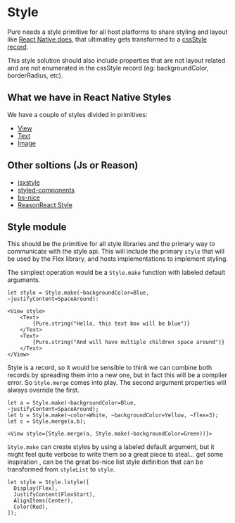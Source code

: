 # Style

Pure needs a style primitive for all host platforms to share styling and layout like [React Native does](https://facebook.github.io/react-native/docs/style), that ultimatley gets transformed to a [cssStyle record](https://github.com/jordwalke/flex/blob/master/src/lib/LayoutTypes.re#L88).

This style solution should also include properties that are not layout related and are not enumerated in the cssStyle record (eg: backgroundColor, borderRadius, etc).

## What we have in React Native Styles

We have a couple of styles divided in primitives:

- [View](https://facebook.github.io/react-native/docs/view-style-props)
- [Text](https://facebook.github.io/react-native/docs/text-style-props)
- [Image](https://facebook.github.io/react-native/docs/image-style-props)

## Other soltions (Js or Reason)

- [jsxstyle](https://github.com/lpalmes/jsxnice)
- [styled-components](https://github.com/styled-components/styled-components)
- [bs-nice](https://github.com/threepointone/bs-nice)
- [ReasonReact Style](https://reasonml.github.io/reason-react/docs/en/style)

## Style module

This should be the primitive for all style libraries and the primary way to communicate with the style api.
This will include the primary `style` that will be used by the Flex library, and hosts implementations to implement styling.

The simplest operation would be a `Style.make` function with labeled default arguments.

```reason
let style = Style.make(~backgroundColor=Blue, ~justifyContent=SpaceAround):

<View style>
    <Text>
        {Pure.string("Hello, this text box will be blue")}
    </Text>
    <Text>
        {Pure.string("And will have multiple children space around")}
    </Text>
</View>
```

Style is a record, so it would be sensible to think we can combine both records by spreading them into a new one, but in fact this will be a compiler error.
So `Style.merge` comes into play. The second argument properties will always override the first.

```reason
let a = Style.make(~backgroundColor=Blue, ~justifyContent=SpaceAround);
let b = Style.make(~color=White, ~backgroundColor=Yellow, ~flex=3);
let c = Style.merge(a,b);

<View style={Style.merge(a, Style.make(~backgroundColor=Green))}>
```

`Style.make` can create styles by using a labeled default argument, but it might feel quite verbose to write them so a great piece to steal... get some inspiration , can be the great bs-nice list style definition that can be transformed from `styleList` to `style`.

```reason
let style = Style.lstyle([
  Display(Flex),
  JustifyContent(FlexStart),
  AlignItems(Center),
  Color(Red),
]);
```
